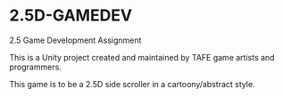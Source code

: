# 2.5D-GAMEDEV
2.5 Game Development Assignment

This is a Unity project created and maintained by TAFE game artists and programmers.

This game is to be a 2.5D side scroller in a cartoony/abstract style.
